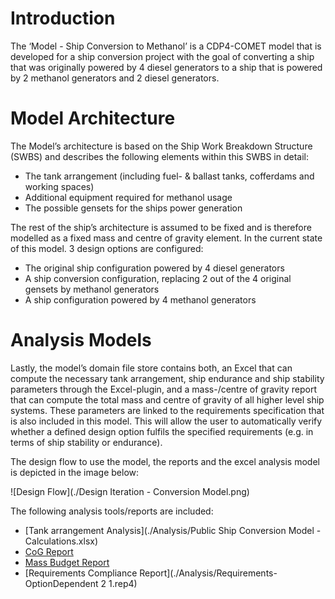 # Introduction

The ‘Model - Ship Conversion to Methanol’ is a CDP4-COMET model that is developed for a ship conversion project with the goal of converting a ship that was originally powered by 4 diesel generators to a ship that is powered by 2 methanol generators and 2 diesel generators.

# Model Architecture

The Model’s architecture is based on the Ship Work Breakdown Structure (SWBS) and describes the following elements within this SWBS in detail:
-	The tank arrangement (including fuel- & ballast tanks, cofferdams and working spaces)
-	Additional equipment required for methanol usage
-	The possible gensets for the ships power generation

The rest of the ship’s architecture is assumed to be fixed and is therefore modelled as a fixed mass and centre of gravity element.
In the current state of this model. 3 design options are configured:
-	The original ship configuration powered by 4 diesel generators
-	A ship conversion configuration, replacing 2 out of the 4 original gensets by methanol generators
-	A ship configuration powered by 4 methanol generators

# Analysis Models

Lastly, the model’s domain file store contains both, an Excel that can compute the necessary tank arrangement, ship endurance and ship stability parameters through the Excel-plugin, and a mass-/centre of gravity report that can compute the total mass and centre of gravity of all higher level ship systems. These parameters are linked to the requirements specification that is also included in this model. This will allow the user to automatically verify whether a defined design option fulfils the specified requirements (e.g. in terms of ship stability or endurance).

The design flow to use the model, the reports and the excel analysis model is depicted in the image below:

![Design Flow](./Design Iteration - Conversion Model.png)

The following analysis tools/reports are included:

  - [Tank arrangement Analysis](./Analysis/Public Ship Conversion Model - Calculations.xlsx)
  - [CoG Report](./Analysis/CoGBudgetEquipment_mass.rep4)
  - [Mass Budget Report](./Analysis/MassBudgetEquipment_mass.rep4)
  - [Requirements Compliance Report](./Analysis/Requirements-OptionDependent 2 1.rep4)